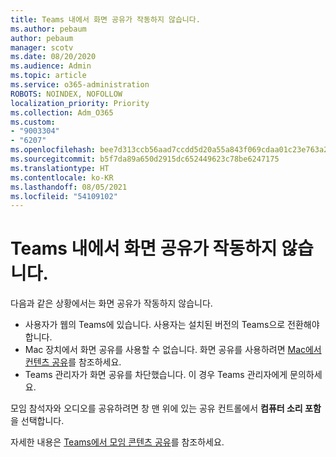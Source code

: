 ```yaml
---
title: Teams 내에서 화면 공유가 작동하지 않습니다.
ms.author: pebaum
author: pebaum
manager: scotv
ms.date: 08/20/2020
ms.audience: Admin
ms.topic: article
ms.service: o365-administration
ROBOTS: NOINDEX, NOFOLLOW
localization_priority: Priority
ms.collection: Adm_O365
ms.custom:
- "9003304"
- "6207"
ms.openlocfilehash: bee7d313ccb56aad7ccdd5d20a55a843f069cdaa01c23e763a253c54a2ad55ce
ms.sourcegitcommit: b5f7da89a650d2915dc652449623c78be6247175
ms.translationtype: HT
ms.contentlocale: ko-KR
ms.lasthandoff: 08/05/2021
ms.locfileid: "54109102"
---
```

# <a name="screen-sharing-not-working-in-teams"></a>Teams 내에서 화면 공유가 작동하지 않습니다.

다음과 같은 상황에서는 화면 공유가 작동하지 않습니다.

- 사용자가 웹의 Teams에 있습니다. 사용자는 설치된 버전의 Teams으로 전환해야 합니다.
- Mac 장치에서 화면 공유를 사용할 수 없습니다. 화면 공유를 사용하려면 [Mac에서 컨텐츠 공유](https://support.microsoft.com/office/fcc2bf59-aecd-4481-8f99-ce55dd836ce8#bkmk_sharecontentonmac)를 참조하세요.
- Teams 관리자가 화면 공유를 차단했습니다. 이 경우 Teams 관리자에게 문의하세요.  

모임 참석자와 오디오를 공유하려면 창 맨 위에 있는 공유 컨트롤에서 **컴퓨터 소리 포함** 을 선택합니다.

자세한 내용은 [Teams에서 모임 콘텐츠 공유](https://support.microsoft.com/office/fcc2bf59-aecd-4481-8f99-ce55dd836ce8)를 참조하세요.
